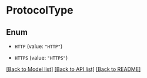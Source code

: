 # ProtocolType

## Enum


* `HTTP` (value: `"HTTP"`)

* `HTTPS` (value: `"HTTPS"`)


[[Back to Model list]](../README.md#documentation-for-models) [[Back to API list]](../README.md#documentation-for-api-endpoints) [[Back to README]](../README.md)


